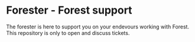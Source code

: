 # Forester - Forest support
The forester is here to support you on your endevours working with Forest.
This repository is only to open and discuss tickets.
